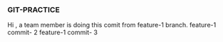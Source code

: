 ### GIT-PRACTICE

Hi , a team member is doing this comit from feature-1 branch.
feature-1 commit- 2
feature-1 commit- 3